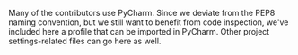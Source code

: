 Many of the contributors use PyCharm. Since we deviate from the PEP8 naming
convention, but we still want to benefit from code inspection, we've included
here a profile that can be imported in PyCharm. Other project settings-related 
files can go here as well.